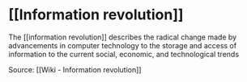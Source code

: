 # [[Information revolution]]

The [[information revolution]] describes the radical change made by advancements in computer technology to the storage and access of information to the current social, economic, and technological trends

Source: [[Wiki - Information revolution]]